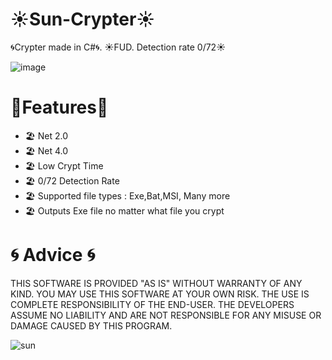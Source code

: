 # ☀️Sun-Crypter☀️
🌀Crypter made in C#🌀. ☀️FUD. Detection rate 0/72☀️

![image](https://github.com/EmpyHacker/Fud-Crypter/assets/147068145/081d8db5-a653-43a7-97cd-da18d0394a84)


# 🌴Features🌴

- 🏖️ Net 2.0
- 🏖️ Net 4.0
- 🏖️ Low Crypt Time
- 🏖️ 0/72 Detection Rate
- 🏖️ Supported file types : Exe,Bat,MSI, Many more
- 🏖️ Outputs Exe file no matter what file you crypt

# 🌀 Advice 🌀

THIS SOFTWARE IS PROVIDED "AS IS" WITHOUT WARRANTY OF ANY KIND. YOU MAY USE THIS SOFTWARE AT YOUR OWN RISK. THE USE IS COMPLETE RESPONSIBILITY OF THE END-USER. THE DEVELOPERS ASSUME NO LIABILITY AND ARE NOT RESPONSIBLE FOR ANY MISUSE OR DAMAGE CAUSED BY THIS PROGRAM.

![sun](https://github.com/EmpyHacker/Fud-Crypter/assets/147068145/e1e2ecff-54aa-49ea-b1c1-645633c7d6eb)
